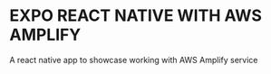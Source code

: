 # EXPO REACT NATIVE WITH AWS AMPLIFY

A react native app to showcase working with AWS Amplify service
